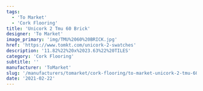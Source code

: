 ```yaml
---
tags:
  - 'To Market'
  - 'Cork Flooring'
title: 'Unicork 2 Tmu 60 Brick'
designer: 'To Market'
image_primary: 'img/TMU%2060%20BRICK.jpg'
href: 'https://www.tomkt.com/unicork-2-swatches'
description: '11.82%22%20x%2023.63%22%20TILES'
category: 'Cork Flooring'
subtitle: ''
manufacturer: 'ToMarket'
slug: '/manufacturers/tomarket/cork-flooring/to-market-unicork-2-tmu-60-brick'
date: '2021-02-22'
---
```


